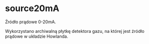 # source20mA
Źródło prądowe 0-20mA.

Wykorzystano archiwalną płytkę detektora gazu, na której jest źródło prądowe w układzie Howlanda.
